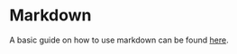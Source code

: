# Markdown

A basic guide on how to use markdown can be found [here](https://github.com/adam-p/markdown-here/wiki/Markdown-Cheatsheet).
